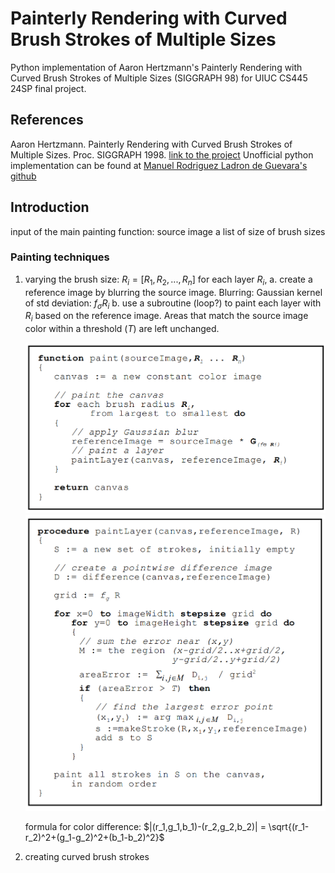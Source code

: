 # Painterly Rendering with Curved Brush Strokes of Multiple Sizes

 Python implementation of Aaron Hertzmann's Painterly Rendering with Curved Brush Strokes of Multiple Sizes (SIGGRAPH 98) for UIUC CS445 24SP final project.

 ## References
 Aaron Hertzmann. Painterly Rendering with Curved Brush Strokes of Multiple Sizes. Proc. SIGGRAPH 1998.
 [link to the project](https://mrl.cs.nyu.edu/publications/painterly98/)
 Unofficial python implementation can be found at [Manuel Rodriguez Ladron de Guevara's github](https://github.com/manuelladron/painterPython)
 

 ## Introduction
 input of the main painting function:
    source image
    a list of size of brush sizes
 ### Painting techniques
 1. varying the brush size: 
    $R_i = [R_1, R_2, ..., R_n]$
    for each layer $R_i$, 
    a. create a reference image by blurring the source image. Blurring: Gaussian kernel of std deviation: $f_{\sigma}R_i$
    b. use a subroutine (loop?) to paint each layer with $R_i$ based on the reference image. Areas that match the source image color within a threshold ($T$) are left unchanged.

    ![](/images/pseudocode1.png "A pseudocode summary of the algorithm")
    ![](/images/pseudocode2.png "A pseudocode summary of the algorithm")

    formula for color difference:
    $|(r_1,g_1,b_1)-(r_2,g_2,b_2)| = \sqrt{(r_1-r_2)^2+(g_1-g_2)^2+(b_1-b_2)^2}$

 2. creating curved brush strokes